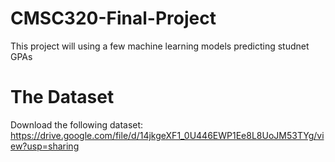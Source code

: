 # CMSC320-Final-Project


This project will using a few machine learning models predicting studnet GPAs

# The Dataset
Download the following dataset: https://drive.google.com/file/d/14jkgeXF1_0U446EWP1Ee8L8UoJM53TYg/view?usp=sharing

